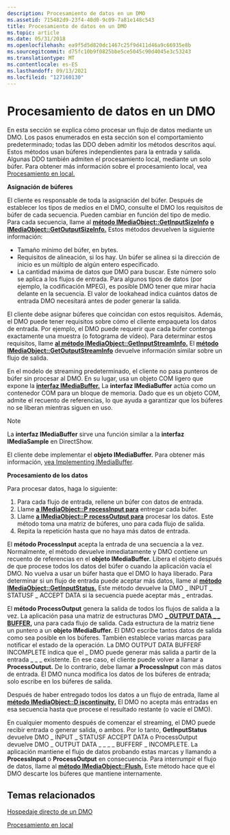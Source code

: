 ```yaml
---
description: Procesamiento de datos en un DMO
ms.assetid: 715482d9-23f4-40d0-9c09-7a81e148c543
title: Procesamiento de datos en un DMO
ms.topic: article
ms.date: 05/31/2018
ms.openlocfilehash: ea9f5d5d820dc1467c25f9d411d46a9c66935e8b
ms.sourcegitcommit: d75fc10b9f0825bbe5ce5045c90d4045e3c53243
ms.translationtype: MT
ms.contentlocale: es-ES
ms.lasthandoff: 09/13/2021
ms.locfileid: "127160130"
---
```

# <a name="processing-data-in-a-dmo"></a>Procesamiento de datos en un DMO

En esta sección se explica cómo procesar un flujo de datos mediante un DMO. Los pasos enumerados en esta sección son el comportamiento predeterminado; todas las DDO deben admitir los métodos descritos aquí. Estos métodos usan búferes independientes para la entrada y salida. Algunas DDO también admiten el procesamiento local, mediante un solo búfer. Para obtener más información sobre el procesamiento local, vea [Procesamiento en local.](in-place-processing.md)

**Asignación de búferes**

El cliente es responsable de toda la asignación del búfer. Después de establecer los tipos de medios en el DMO, consulte el DMO los requisitos de búfer de cada secuencia. Pueden cambiar en función del tipo de medio. Para cada secuencia, llame al [**método IMediaObject::GetInputSizeInfo**](/previous-versions/windows/desktop/api/Mediaobj/nf-mediaobj-imediaobject-getinputsizeinfo) [**o IMediaObject::GetOutputSizeInfo.**](/previous-versions/windows/desktop/api/Mediaobj/nf-mediaobj-imediaobject-getoutputsizeinfo) Estos métodos devuelven la siguiente información:

-   Tamaño mínimo del búfer, en bytes.
-   Requisitos de alineación, si los hay. Un búfer se alinea si la dirección de inicio es un múltiplo de algún entero especificado.
-   La cantidad máxima de datos que DMO para buscar. Este número solo se aplica a los flujos de entrada. Para algunos tipos de datos (por ejemplo, la codificación MPEG), es posible DMO tener que mirar hacia delante en la secuencia. El valor de lookahead indica cuántos datos de entrada DMO necesitará antes de poder generar la salida.

El cliente debe asignar búferes que coincidan con estos requisitos. Además, el DMO puede tener requisitos sobre cómo el cliente empaqueta los datos de entrada. Por ejemplo, el DMO puede requerir que cada búfer contenga exactamente una muestra (o fotograma de vídeo). Para determinar estos requisitos, llame [**al método IMediaObject::GetInputStreamInfo.**](/previous-versions/windows/desktop/api/Mediaobj/nf-mediaobj-imediaobject-getinputstreaminfo) El [**método IMediaObject::GetOutputStreamInfo**](/previous-versions/windows/desktop/api/Mediaobj/nf-mediaobj-imediaobject-getoutputstreaminfo) devuelve información similar sobre un flujo de salida.

En el modelo de streaming predeterminado, el cliente no pasa punteros de búfer sin procesar al DMO. En su lugar, usa un objeto COM ligero que expone la [**interfaz IMediaBuffer.**](/previous-versions/windows/desktop/api/Mediaobj/nn-mediaobj-imediabuffer) La **interfaz IMediaBuffer** actúa como un contenedor COM para un bloque de memoria. Dado que es un objeto COM, admite el recuento de referencias, lo que ayuda a garantizar que los búferes no se liberan mientras siguen en uso.

> [!Note]  
> La **interfaz IMediaBuffer** sirve una función similar a la **interfaz IMediaSample** en DirectShow.

 

El cliente debe implementar el **objeto IMediaBuffer.** Para obtener más información, [vea Implementing IMediaBuffer](implementing-imediabuffer.md).

**Procesamiento de los datos**

Para procesar datos, haga lo siguiente:

1.  Para cada flujo de entrada, rellene un búfer con datos de entrada.
2.  Llame [**a IMediaObject::P rocessInput para**](/previous-versions/windows/desktop/api/Mediaobj/nf-mediaobj-imediaobject-processinput) entregar cada búfer.
3.  Llame [**a IMediaObject::P rocessOutput para**](/previous-versions/windows/desktop/api/Mediaobj/nf-mediaobj-imediaobject-processoutput) procesar los datos. Este método toma una matriz de búferes, uno para cada flujo de salida.
4.  Repita la repetición hasta que no haya más datos de entrada.

El **método ProcessInput** acepta la entrada de una secuencia a la vez. Normalmente, el método devuelve inmediatamente y DMO contiene un recuento de referencias en el **objeto IMediaBuffer.** Libera el objeto después de que procese todos los datos del búfer o cuando la aplicación vacía el DMO. No vuelva a usar un búfer hasta que el DMO lo haya liberado. Para determinar si un flujo de entrada puede aceptar más datos, llame al [**método IMediaObject::GetInputStatus.**](/previous-versions/windows/desktop/api/Mediaobj/nf-mediaobj-imediaobject-getinputstatus) Este método devuelve la DMO \_ INPUT \_ STATUSF \_ ACCEPT DATA si la secuencia puede aceptar más \_ entradas.

El **método ProcessOutput** genera la salida de todos los flujos de salida a la vez. La aplicación pasa una matriz de estructuras DMO [**\_ OUTPUT DATA \_ \_ BUFFER,**](/previous-versions/windows/desktop/api/Mediaobj/ns-mediaobj-dmo_output_data_buffer) una para cada flujo de salida. Cada estructura de la matriz tiene un puntero a un **objeto IMediaBuffer.** El DMO escribe tantos datos de salida como sea posible en los búferes. También establece varias marcas para notificar el estado de la operación. La DMO OUTPUT DATA BUFFERF INCOMPLETE indica que el \_ DMO puede generar más salida a partir de la entrada \_ \_ \_ existente. En ese caso, el cliente puede volver a llamar a **ProcessOutput.** De lo contrario, debe llamar **a ProcessInput** con más datos de entrada. El DMO nunca modifica los datos de los búferes de entrada; solo escribe en los búferes de salida.

Después de haber entregado todos los datos a un flujo de entrada, llame al [**método IMediaObject::D iscontinuity.**](/previous-versions/windows/desktop/api/Mediaobj/nf-mediaobj-imediaobject-discontinuity) El DMO no acepta más entradas en esa secuencia hasta que procese el resultado restante (o vacíe el DMO).

En cualquier momento después de comenzar el streaming, el DMO puede recibir entrada o generar salida, o ambos. Por lo tanto, **GetInputStatus** devuelve DMO \_ INPUT \_ STATUSF ACCEPT DATA o ProcessOutput devuelve DMO \_ OUTPUT DATA \_  \_ \_ \_ BUFFERF \_ INCOMPLETE. La aplicación mantiene el flujo de datos probando estas marcas y llamando a **ProcessInput** o **ProcessOutput** en consecuencia. Para interrumpir el flujo de datos, llame al [**método IMediaObject::Flush.**](/previous-versions/windows/desktop/api/Mediaobj/nf-mediaobj-imediaobject-flush) Este método hace que el DMO descarte los búferes que mantiene internamente.

## <a name="related-topics"></a>Temas relacionados

<dl> <dt>

[Hospedaje directo de un DMO](directly-hosting-a-dmo.md)
</dt> <dt>

[Procesamiento en local](in-place-processing.md)
</dt> </dl>

 

 



